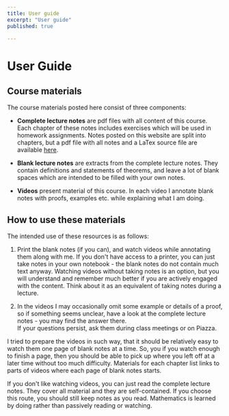 ```yaml
---
title: User guide
excerpt: "User guide"
published: true

---
```


# User Guide

## Course materials

The course materials posted here consist of three components:

* **Complete lecture notes** are pdf files with all content of this course.
  Each chapter of these notes includes exercises which will be used in homework
  assignments. Notes posted on this website are split into chapters, but a pdf file
  with all notes and a LaTex source file are available [here](https://github.com/bbadzioch/topology_lecture_notes).


* **Blank lecture notes** are extracts from the complete lecture notes. They contain
  definitions and statements of theorems, and leave a lot of blank spaces which are intended
  to be filled with your own notes.  


* **Videos** present material of this course. In each video I annotate blank notes
  with proofs, examples etc. while explaining what I am doing.


## How to use these materials

The intended use of these resources is as follows:

1. Print the blank notes (if you can), and watch videos while annotating them along with me.
   If you don't have access to a printer, you can just take notes in your own notebook - the
   blank notes do not contain much text anyway. Watching videos without taking notes is
   an option, but you will understand and remember much better if you are actively engaged
   with the content. Think about it as an equivalent of taking notes during a lecture.

2. In the videos I may occasionally omit some example or details of a proof, so if something
   seems unclear, have a look at the complete lecture notes - you may find the answer there.  
   If your questions persist, ask them during class meetings or on Piazza.

I  tried to prepare the videos in such way, that it should be relatively easy to watch them
one page of blank notes at a time. So, you if you watch enough to finish a page, then you
should be able to pick up where you left off at a later time without too much difficulty.
Materials for each chapter list links to parts of videos where each page of blank
notes starts.

If you don't like watching videos, you can just read the complete lecture notes. They cover all
material and they are self-contained. If you choose this route, you should still keep notes as you
read. Mathematics is learned by doing rather than passively reading or watching.
